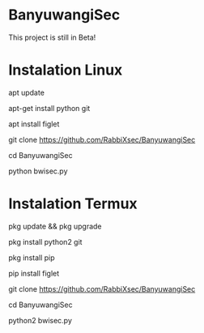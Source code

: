 # BanyuwangiSec
 This project is still in Beta!
# Instalation Linux
 apt update

 apt-get install python git

 apt install figlet

 git clone https://github.com/RabbiXsec/BanyuwangiSec

 cd BanyuwangiSec

 python bwisec.py

# Instalation Termux
 pkg update && pkg upgrade
 
 pkg install python2 git
 
 pkg install pip
 
 pip install figlet
 
 git clone https://github.com/RabbiXsec/BanyuwangiSec
 
 cd BanyuwangiSec
 
 python2 bwisec.py
